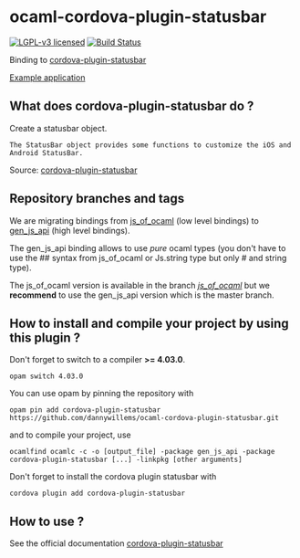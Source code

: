 # ocaml-cordova-plugin-statusbar

[![LGPL-v3 licensed](https://img.shields.io/badge/license-LGPLv3-blue.svg)](https://raw.githubusercontent.com/dannywillems/ocaml-cordova-plugin-statusbar/master/LICENSE)
[![Build Status](https://travis-ci.org/dannywillems/ocaml-cordova-plugin-statusbar.svg?branch=master)](https://travis-ci.org/dannywillems/ocaml-cordova-plugin-statusbar)

Binding to
[cordova-plugin-statusbar](https://github.com/apache/cordova-plugin-statusbar)

[Example
application](https://github.com/dannywillems/ocaml-cordova-plugin-statusbar-example)

## What does cordova-plugin-statusbar do ?

Create a statusbar object.
```
The StatusBar object provides some functions to customize the iOS and Android StatusBar.
```
Source: [cordova-plugin-statusbar](https://github.com/apache/cordova-plugin-statusbar)

## Repository branches and tags

We are migrating bindings from
[js_of_ocaml](https://github.com/ocsigen/js_of_ocaml) (low level bindings) to
[gen_js_api](https://github.com/lexifi/gen_js_api) (high level bindings).

The gen_js_api binding allows to use *pure* ocaml types (you don't have to use
the ## syntax from js_of_ocaml or Js.string type but only # and string type).

The js_of_ocaml version is available in the branch
[*js_of_ocaml*](https://github.com/dannywillems/ocaml-cordova-plugin-statusbar/tree/js_of_ocaml)
but we **recommend** to use the gen_js_api version which is the master branch.

## How to install and compile your project by using this plugin ?

Don't forget to switch to a compiler **>= 4.03.0**.
```Shell
opam switch 4.03.0
```

You can use opam by pinning the repository with
```Shell
opam pin add cordova-plugin-statusbar https://github.com/dannywillems/ocaml-cordova-plugin-statusbar.git
```

and to compile your project, use
```Shell
ocamlfind ocamlc -c -o [output_file] -package gen_js_api -package cordova-plugin-statusbar [...] -linkpkg [other arguments]
```

Don't forget to install the cordova plugin statusbar with
```Shell
cordova plugin add cordova-plugin-statusbar
```

## How to use ?

See the official documentation
[cordova-plugin-statusbar](https://github.com/apache/cordova-plugin-statusbar)

